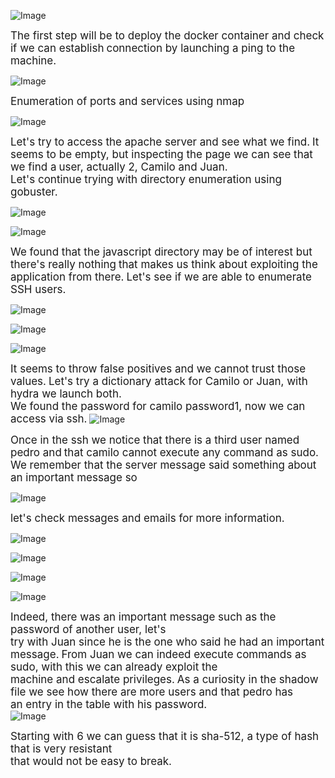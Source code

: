 <style>
.font-0 {
    font-family: AAAAAA+ArialMT, sans-serif;
    font-size: 17px;
    color: ##000000;
}

</style>
![Image](images/output-1_1.png)

<span class="font-0">The first step will be to deploy the docker container and check if we can establish</span>
<span class="font-0">connection by launching a ping to the machine.</span>

![Image](images/output-1_2.png)

<span class="font-0">Enumeration of ports and services using nmap</span><br>

![Image](images/output-1_3.png)

<span class="font-0">Let's try to access the apache server and see what we find.</span>
<span class="font-0">It seems to be empty, but inspecting the page we can see that we find a</span>
<span class="font-0">user, actually 2, Camilo and Juan.</span><br>
<span class="font-0">Let's continue trying with directory enumeration using gobuster.</span><br>

![Image](images/output-1_4.png)


![Image](images/output-2_1.png)

<span class="font-0">We found that the javascript directory may be of interest but there's really nothing</span>
<span class="font-0">that makes us think about exploiting the application from there.</span>
<span class="font-0">Let's see if we are able to enumerate SSH users.</span>


![Image](images/output-2_2.png)


![Image](images/output-3_1.png)

![Image](images/output-3_2.png)

<span class="font-0">It seems to throw false positives and we cannot trust those values.</span>
<span class="font-0">Let's try a dictionary attack for Camilo or Juan, with hydra we launch both.</span><br>
<span class="font-0">We found the password for camilo password1, now we can access via ssh.</span>
![Image](images/output-4_1.png)

<span class="font-0">Once in the ssh we notice that there is a third user named pedro and</span>
<span class="font-0">that camilo cannot execute any command as sudo.</span>
<span class="font-0">We remember that the server message said something about an important message so</span><br>


![Image](images/output-4_2.png)

<span class="font-0">let's check messages and emails for more information.</span>

![Image](images/output-5_1.png)

![Image](images/output-5_2.png)

![Image](images/output-5_3.png)

![Image](images/output-5_4.png)


<span class="font-0">Indeed, there was an important message such as the password of another user, let's</span><br>
<span class="font-0">try with Juan since he is the one who said he had an important message.</span>
<span class="font-0">From Juan we can indeed execute commands as sudo, with this we can already exploit the</span><br>
<span class="font-0">machine and escalate privileges.</span>
<span class="font-0">As a curiosity in the shadow file we see how there are more users and that pedro has</span><br>
<span class="font-0">an entry in the table with his password.</span><br>
![Image](images/output-6_1.png)

<span class="font-0">Starting with $6$ we can guess that it is sha-512, a type of hash that is very resistant</span><br>
<span class="font-0">that would not be easy to break.</span><br>
</span>
